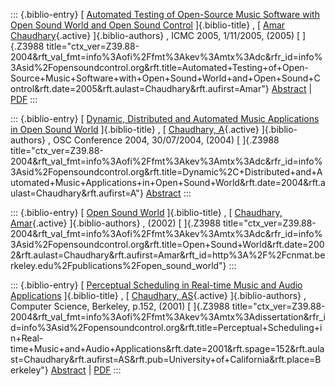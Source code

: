 ::: {.biblio-entry}
[ [Automated Testing of Open-Source Music Software with Open Sound World
and Open Sound
Control](publication/automated-testing-open-source-music-software-open-sound-world-and-open-sound-control)
]{.biblio-title} , [ [Amar
Chaudhary](publications/author/Chaudhary){.active} ]{.biblio-authors} ,
ICMC 2005, 1/11/2005, (2005) [ ]{.Z3988
title="ctx_ver=Z39.88-2004&rft_val_fmt=info%3Aofi%2Ffmt%3Akev%3Amtx%3Adc&rfr_id=info%3Asid%2Fopensoundcontrol.org&rft.title=Automated+Testing+of+Open-Source+Music+Software+with+Open+Sound+World+and+Open+Sound+Control&rft.date=2005&rft.aulast=Chaudhary&rft.aufirst=Amar"}
[Abstract](publication/automated-testing-open-source-music-software-open-sound-world-and-open-sound-control)
\|
[PDF](files/Automated%20Testing%20of%20Open-Source%20Music%20Software%20with%20Open%20Sound%20World%20and%20Open%20Sound%20Control.pdf)
:::

::: {.biblio-entry}
[ [Dynamic, Distributed and Automated Music Applications in Open Sound
World](publication/dynamic-distributed-and-automated-music-applications-open-sound-world)
]{.biblio-title} , [ [Chaudhary,
A](publications/author/Chaudhary){.active} ]{.biblio-authors} , OSC
Conference 2004, 30/07/2004, (2004) [ ]{.Z3988
title="ctx_ver=Z39.88-2004&rft_val_fmt=info%3Aofi%2Ffmt%3Akev%3Amtx%3Adc&rfr_id=info%3Asid%2Fopensoundcontrol.org&rft.title=Dynamic%2C+Distributed+and+Automated+Music+Applications+in+Open+Sound+World&rft.date=2004&rft.aulast=Chaudhary&rft.aufirst=A"}
[Abstract](publication/dynamic-distributed-and-automated-music-applications-open-sound-world)
:::

::: {.biblio-entry}
[ [Open Sound World](publication/open-sound-world) ]{.biblio-title} , [
[Chaudhary, Amar](publications/author/Chaudhary){.active}
]{.biblio-authors} , (2002) [ ]{.Z3988
title="ctx_ver=Z39.88-2004&rft_val_fmt=info%3Aofi%2Ffmt%3Akev%3Amtx%3Adc&rfr_id=info%3Asid%2Fopensoundcontrol.org&rft.title=Open+Sound+World&rft.date=2002&rft.aulast=Chaudhary&rft.aufirst=Amar&rft_id=http%3A%2F%2Fcnmat.berkeley.edu%2Fpublications%2Fopen_sound_world"}
:::

::: {.biblio-entry}
[ [Perceptual Scheduling in Real-time Music and Audio
Applications](publication/perceptual-scheduling-real-time-music-and-audio-applications)
]{.biblio-title} , [ [Chaudhary,
AS](publications/author/Chaudhary){.active} ]{.biblio-authors} ,
Computer Science, Berkeley, p.152, (2001) [ ]{.Z3988
title="ctx_ver=Z39.88-2004&rft_val_fmt=info%3Aofi%2Ffmt%3Akev%3Amtx%3Adissertation&rfr_id=info%3Asid%2Fopensoundcontrol.org&rft.title=Perceptual+Scheduling+in+Real-time+Music+and+Audio+Applications&rft.date=2001&rft.spage=152&rft.aulast=Chaudhary&rft.aufirst=AS&rft.pub=University+of+California&rft.place=Berkeley"}
[Abstract](publication/perceptual-scheduling-real-time-music-and-audio-applications)
\| [PDF](files/chaudhary-phd_0.pdf)
:::
